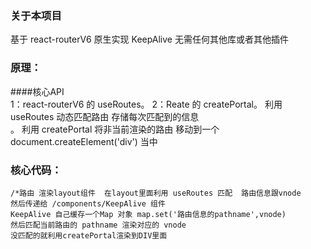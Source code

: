 ### 关于本项目
基于 react-routerV6 原生实现 KeepAlive 无需任何其他库或者其他插件

### 原理：
   ####核心API  
     1：react-routerV6 的 useRoutes。
     2：Reate 的  createPortal。
   利用 useRoutes 动态匹配路由  存储每次匹配到的信息<br/>。
   利用 createPortal 将非当前渲染的路由 移动到一个 document.createElement('div') 当中

### 核心代码：
    /*路由 渲染layout组件  在layout里面利用 useRoutes 匹配  路由信息跟vnode
    然后传递给 /components/KeepAlive 组件
    KeepAlive 自己缓存一个Map 对象 map.set('路由信息的pathname',vnode)
    然后匹配当前路由的 pathname 渲染对应的 vnode 
    没匹配的就利用createPortal渲染到DIV里面
